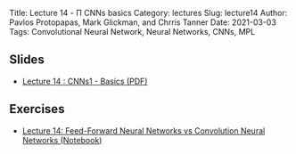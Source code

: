 Title: Lecture 14 - Π CNNs basics
Category: lectures
Slug: lecture14
Author: Pavlos Protopapas, Mark Glickman, and Chrris Tanner
Date: 2021-03-03
Tags: Convolutional Neural Network, Neural Networks, CNNs, MPL

## Slides
- [Lecture 14 : CNNs1 - Basics (PDF)]({attach}presentation/CNN1.pdf)

## Exercises
- [Lecture 14: Feed-Forward Neural Networks vs Convolution Neural Networks (Notebook)]({filename}notebook/CNNvsFFNN_scaffold.ipynb)